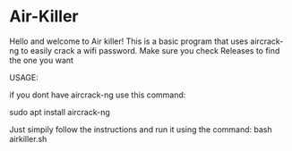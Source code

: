 # Air-Killer

Hello and welcome to Air killer! This is a basic program that uses aircrack-ng to easily crack a wifi password.
Make sure you check Releases to find the one you want

USAGE:

if you dont have aircrack-ng use this command:

sudo apt install aircrack-ng



Just simpily follow the instructions and run it using the command:
bash airkiller.sh

